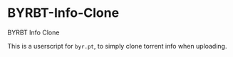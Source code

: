 # BYRBT-Info-Clone
BYRBT Info Clone

This is a userscript for `byr.pt`, to simply clone torrent info when uploading. 
